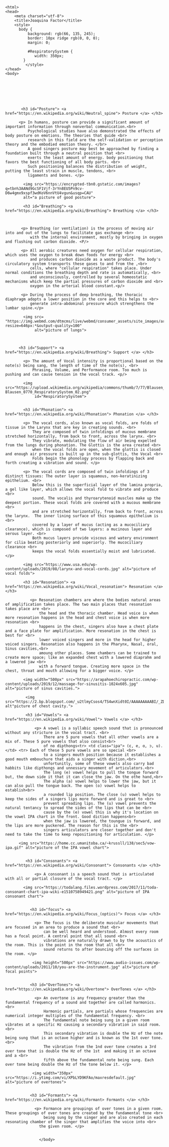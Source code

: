     <html>
    <head>
        <meta charset="utf-8">
        <title>Joaquina Factor</title>
        <style> 
          body {
              background: rgb(66, 135, 245);
              border: 10px ridge rgb(0, 0, 0);
              margin: 0;
              
              #RespiratorySystem {
                 width: 350px;
            }
             </style>
    </head>
    <body>
           
           
           
           
           
           
           
           <h3 id="Posture"> <a href="https://en.wikipedia.org/wiki/Neutral_spine"> Posture </a> </h3>
            
          <p> In humans, posture can provide a significant amount of important information through nonverbal communication.<br>
              Psychological studies have also demonstrated the effects of body posture on emotions. The theories that guide <br> 
              research in this field are the self-validation or perception theory and the embodied emotion theory. </br>
              A good singers posture may best be approached by finding a foundation built through a neutral position that <br> 
              exerts the least amount of energy. body positioning that favors the best functioning of all body parts. <br> 
              Such positioning balances the distribution of weight, putting the least strain in muscle, tendons, <br> 
              ligaments and bones. </p>
            
            <img src="https://encrypted-tbn0.gstatic.com/images?q=tbn%3AANd9GcSF1Vjf-3rYn8EU5Pn9cv-                 D6w4gmx9xspf3wdKoV6nnVtU4vgun&usqp=CAU" 
            alt="a picture of good posture">
            
            <h3 id="Breathing"> <a href="https://en.wikipedia.org/wiki/Breathing"> Breathing </a> </h3>  
            
            
            
           <p> Breathing (or ventilation) is the process of moving air into and out of the lungs to facilitate gas exchange <br>
               with the internal environment, mostly by bringing in oxygen and flushing out carbon dioxide. <P/>
               
           <p> All aerobic creatures need oxygen for cellular respiration, which uses the oxygen to break down foods for energy <br> 
               and produces carbon dioxide as a waste product. The body's circulatory system transports these gases to and from the ,<br>
               cells, where "cellular respiration" takes place. Under normal conditions the breathing depth and rate is automatically, <br>
               and unconsciously, controlled by several homeostatic mechanisms which keep the partial pressures of carbon dioxide and <br> 
               oxygen in the arterial blood constant.<p/>

           <p> During the process of deep breathing, the thoracic diaphragm adopts a lower position in the core and this helps to <br>
               generate intra-abdominal pressure which strengthens the lumbar spine.</p>
            
            <img src= "https://img.webmd.com/dtmcms/live/webmd/consumer_assets/site_images/articles/image_article_collections/anatomy_pages/Lungs_AnatomyPage2.jpg?resize=646px:*&output-quality=100" 
                 alt="picture of lungs">
            
            
          
          <h3 id="Support"> <a href="https://en.wikipedia.org/wiki/Breathing"> Support </a> </h3>
                                                                              
            <p> The amount of Vocal intensity is proportional based on the note(s) being sang, the length of time of the note(s), <br> 
                Phrasing, Volume, and Performance room. Too much is pushing and can cause tension in the vocal track. <p/>
            
            <img src="https://upload.wikimedia.org/wikipedia/commons/thumb/7/77/Blausen_0770_RespiratorySystem_02.png/1280px-Blausen_0770_RespiratorySystem_02.png" 
                 id="RespiratorySystem">
            
           
            <h3 id="Phonation"> <a href="https://en.wikipedia.org/wiki/Phonation"> Phonation </a> </h3> 
                                                                              
            <p> The vocal cords, also known as vocal folds, are folds of tissue in the Larynx that are key in creating sounds. <br>
                They are composed of twin infoldings of mucous membrane stretched horizontally, from back to front, across the larynx. <br>
                They vibrate, modulating the flow of air being expelled from the lungs during phonation. The Glottis is the area created <br>
                when the vocal folds are open, when the glottis is closed and enough air pressure is built up in the sub-glottis, the Vocal <br>
                Folds begin the phonology process by flapping back and forth creating a vibration and sound. </p>
          
            <p> The vocal cords are composed of twin infoldings of 3 distinct tissues: The outer layer is squamous, non-keratinizing epithelium. <br>
                Below this is the superficial layer of the lamina propria, a gel like layer, which allows the vocal fold to vibrate and produce <br>
                sound. The vocalis and thyroarytenoid muscles make up the deepest portion. These vocal folds are covered with a mucous membrane <br>
                and are stretched horizontally, from back to front, across the larynx.  The inner lining surface of this squamous epithelium is <br>
                covered by a layer of mucus (acting as a mucociliary clearance), which is composed of two layers: a mucinous layer and serous layer. <br>
                Both mucus layers provide viscous and watery environment for cilia beating posteriorly and superiorly. The mucociliary clearance <br>
                keeps the vocal folds essentially moist and lubricated. </p>
            
            <img src="https://www.usa.edu/wp-content/uploads/2019/08/larynx-and-vocal-cords.jpg" alt="picture of vocal folds">
          
            <h3 id="Resonation"> <a href="https://en.wikipedia.org/wiki/Vocal_resonation"> Resonation </a> </h3>
        
               <p> Resonation chambers are where the bodies natural areas of amplification takes place. The two main places that resonation takes place are <br>
                   the head and the thoracic chamber. Head voice is when more resonation happens in the head and chest voice is when more resonation <br>
                   happens in the chest, singers also have a chest plate and a face plate for amplification. More resonation in the chest is best for <br>
                   lower voiced singers and more in the head for higher voiced singers. Resonation also happens in the Pharynx, Nasal, oral, Sinus cavities,<br>
                   amoung other places. Some chambers can be trained to create more space; like an expanded chest with a lowered diaprahm and a lowered jaw <br>
                   with a forward tongue. Creating more space in the chest, throat and mouth allowing for a bigger voice. </p>
          
            <img width="500px" src="https://arapahoechiropractic.com/wp-content/uploads/2019/12/massage-for-sinusitis-1024x605.jpg" alt="picture of sinus cavities.">
                                                                                                                                                     
             <img src="https://2.bp.blogspot.com/_u2tlmyCsos4/TS4wnXidt0I/AAAAAAAAABI/_ZDVQPkD0jY/s1600/breathing.jpg" alt"picture of chest cavity.">                                                                                                                                        
          
             <h3 id="Vowels"> <a href="https://en.wikipedia.org/wiki/Vowel"> Vowels </a> </h3>
        
                 <p> A vowel is a syllabic speech sound that is pronounced without any stricture in the vocal tract. <br> 
                     There are 5 pure vowels that all other vowels are a mix of. These 5 pure vowels that also consist<br> 
                     of no dipthongs<tr> <td class="ipa"> (ɛ, e, ɑ, ɔ, u). </td> <tr> Each of these 5 pure vowels are so special <br> 
                     to a singers mouth position because it establishes a good mouth embouchure that aids a singer with diction.<br>
                     unfortunitly, some of these vowels also carry bad habbits like dipthongs and unnessary movement of articulators.<br>
                     The long (e) vowel helps to pull the tongue forward but, the down side it that it can close the jaw. On the othe hand,<br>
                     The alpha (a) vowel helps to lower the jaw, but it can also pull the tongue back. The open (o) vowel helps to establish<br>
                     a rounded lip position. The close (u) vowel helps to keep the sides of a singers lips more forward and is great to <br>
                     prevent spreading lips. The (u) vowel prevents the natural tentancy to spread the sides of the lips that can be <br>
                     cause by the (e) vowel this is why it's location on the vowel IPA chart in the front. Good diction happens<br>
                     when the jaw is lowered, the toungue is forward, and the lips are more puckered. The reason for this is the <br>
                     singers articulators are closer together and don't need to take the time to keep repositioning for articulation. </p>
          
          <img src="https://home.cc.umanitoba.ca/~krussll/138/sec5/vow-ipa.gif" alt="picture of the IPA vowel chart">
          
            
             <h3 id="Consonants"> <a href="https://en.wikipedia.org/wiki/Consonant"> Consonants </a> </h3>
        
                 <p> A consonant is a speech sound that is articulated with all or partial closure of the vocal tract. </p>
          
            <img src="https://todalang.files.wordpress.com/2017/11/toda-consonant-chart-ipa-wiki-e1510758949421.png" alt="picture of IPA consonant chart">
          
            
               <h3 id="focus"> <a href="https://en.wikipedia.org/wiki/Focus_(optics)"> Focus </a> </h3>
        
                 <p> The focus is the deliberate muscular movements that are focused in an area to produce a sound that <br> 
                     can be well heard and understood. Almost every room has a focal point. A central point that all sound <br>
                     vibrations are naturally drawn to by the acoustics of the room. This is the point in the room that all <br> 
                     sound returns to after bouncing off the surfaces in the room. </p>
          
                <img height="500px" src="https://www.audio-issues.com/wp-content/uploads/2011/10/you-are-the-instrument.jpg" alt="picture of focal points">  
          
    
               <h3 id="OverTones"> <a href="https://en.wikipedia.org/wiki/Overtone"> OverTones </a> </h3>
        
                 <p> An overtone is any frequency greater than the fundamental frequency of a sound and together are called harmonics. <br>
                     Harmonic partials, are partials whose frequencies are numerical integer multiples of the fundamental frequency. <br>
                     The fundamental note being sung in a given room vibrates at a specific Hz causing a secondary vibration in said room. <br>
                     This secondary vibration is double the Hz of the note being sung that is an octave higher and is known as the 1st over tone. <br>
                     The vibration from the 1nd over tone creates a 3rd over tone that is double the Hz of the 1st  and making it an octave and a <br>
                     fifth above the fundamental note being sung. Each over tone being double the Hz of the tone below it. </p>
          
                <img width="350px" src="https://i.ytimg.com/vi/XPbLYD9KFAo/maxresdefault.jpg" alt="picture of overtones">
         
    
               <h3 id="Formants"> <a href="https://en.wikipedia.org/wiki/Formant> Formants </a> </h3>
        
                 <p> Formance are groupings of over tones in a given room. These groupings of over tones are created by the fundamental tone <br>
                     being sung by the singer and are also created in each resonating chamber of the singer that amplifies the voice into <br>
                   the given room. </p> 

                  
                   </body>
</html>
